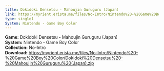 ```yaml
---
title: Dokidoki Densetsu - Mahoujin Guruguru (Japan)
link: https://myrient.erista.me/files/No-Intro/Nintendo%20-%20Game%20Boy%20Color/Dokidoki%20Densetsu%20-%20Mahoujin%20Guruguru%20(Japan).zip
type: single1
System: Nintendo - Game Boy Color
---
```

<b>Game:</b> Dokidoki Densetsu - Mahoujin Guruguru (Japan)<br>
<b>System:</b> Nintendo - Game Boy Color<br>
<b>Collection:</b> No-Intro<br>
<b>Download:</b> https://myrient.erista.me/files/No-Intro/Nintendo%20-%20Game%20Boy%20Color/Dokidoki%20Densetsu%20-%20Mahoujin%20Guruguru%20(Japan).zip